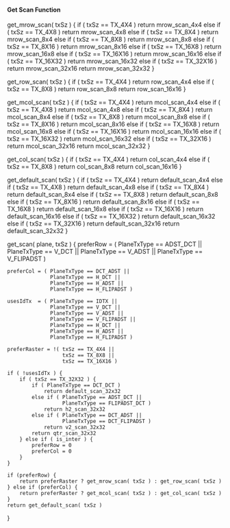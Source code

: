 #### Get Scan Function

<div class="syntax">
get_mrow_scan( txSz ) {
    if ( txSz == TX_4X4 )
        return mrow_scan_4x4
    else if ( txSz == TX_4X8 )
        return mrow_scan_4x8
    else if ( txSz == TX_8X4 )
        return mrow_scan_8x4
    else if ( txSz == TX_8X8 )
        return mrow_scan_8x8
    else if ( txSz == TX_8X16 )
        return mrow_scan_8x16
    else if ( txSz == TX_16X8 )
        return mrow_scan_16x8
    else if ( txSz == TX_16X16 )
        return mrow_scan_16x16
    else if ( txSz == TX_16X32 )
        return mrow_scan_16x32
    else if ( txSz == TX_32X16 )
        return mrow_scan_32x16
    return mrow_scan_32x32
}

get_row_scan( txSz ) {
    if ( txSz == TX_4X4 )
        return row_scan_4x4
    else if ( txSz == TX_8X8 )
        return row_scan_8x8
    return row_scan_16x16
}

get_mcol_scan( txSz ) {
    if ( txSz == TX_4X4 )
        return mcol_scan_4x4
    else if ( txSz == TX_4X8 )
        return mcol_scan_4x8
    else if ( txSz == TX_8X4 )
        return mcol_scan_8x4
    else if ( txSz == TX_8X8 )
        return mcol_scan_8x8
    else if ( txSz == TX_8X16 )
        return mcol_scan_8x16
    else if ( txSz == TX_16X8 )
        return mcol_scan_16x8
    else if ( txSz == TX_16X16 )
        return mcol_scan_16x16
    else if ( txSz == TX_16X32 )
        return mcol_scan_16x32
    else if ( txSz == TX_32X16 )
        return mcol_scan_32x16
    return mcol_scan_32x32
}

get_col_scan( txSz ) {
    if ( txSz == TX_4X4 )
        return col_scan_4x4
    else if ( txSz == TX_8X8 )
        return col_scan_8x8
    return col_scan_16x16
}

get_default_scan( txSz ) {
    if ( txSz == TX_4X4 )
        return default_scan_4x4
    else if ( txSz == TX_4X8 )
        return default_scan_4x8
    else if ( txSz == TX_8X4 )
        return default_scan_8x4
    else if ( txSz == TX_8X8 )
        return default_scan_8x8
    else if ( txSz == TX_8X16 )
        return default_scan_8x16
    else if ( txSz == TX_16X8 )
        return default_scan_16x8
    else if ( txSz == TX_16X16 )
        return default_scan_16x16
    else if ( txSz == TX_16X32 )
        return default_scan_16x32
    else if ( txSz == TX_32X16 )
        return default_scan_32x16
    return default_scan_32x32
}

get_scan( plane, txSz ) {
    preferRow = ( PlaneTxType == ADST_DCT ||
                  PlaneTxType == V_DCT ||
                  PlaneTxType == V_ADST ||
                  PlaneTxType == V_FLIPADST )
                  
    preferCol = ( PlaneTxType == DCT_ADST ||
                  PlaneTxType == H_DCT ||
                  PlaneTxType == H_ADST ||
                  PlaneTxType == H_FLIPADST )
                  
    usesIdTx  = ( PlaneTxType == IDTX ||
                  PlaneTxType == V_DCT ||
                  PlaneTxType == V_ADST ||
                  PlaneTxType == V_FLIPADST ||
                  PlaneTxType == H_DCT ||
                  PlaneTxType == H_ADST ||
                  PlaneTxType == H_FLIPADST )
                  
    preferRaster = !( txSz == TX_4X4 ||
                      txSz == TX_8X8 ||
                      txSz == TX_16X16 )
                      
    if ( !usesIdTx ) {
        if ( txSz == TX_32X32 ) {
            if ( PlaneTxType == DCT_DCT )
                return default_scan_32x32
            else if ( PlaneTxType == ADST_DCT ||
                      PlaneTxType == FLIPADST_DCT )
                return h2_scan_32x32
            else if ( PlaneTxType == DCT_ADST ||
                      PlaneTxType == DCT_FLIPADST )
                return v2_scan_32x32
            return qtr_scan_32x32
        } else if ( is_inter ) {
            preferRow = 0
            preferCol = 0
        }
    }
    
    if (preferRow) {
        return preferRaster ? get_mrow_scan( txSz ) : get_row_scan( txSz )
    } else if (preferCol) {
        return preferRaster ? get_mcol_scan( txSz ) : get_col_scan( txSz )
    }
    return get_default_scan( txSz )
}
</div>
